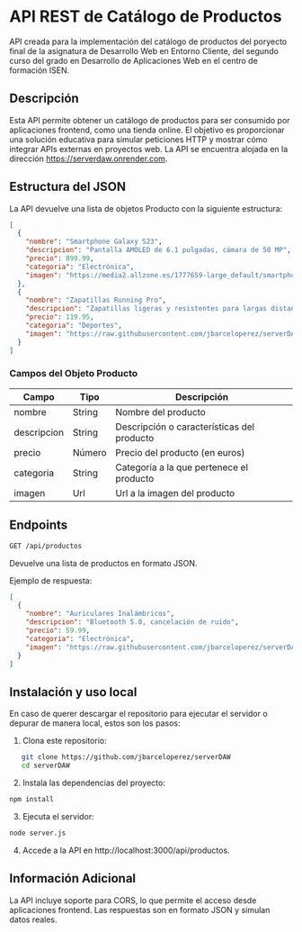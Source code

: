 # API REST de Catálogo de Productos  

API creada para la implementación del catálogo de productos del poryecto final de la asignatura de Desarrollo Web en Entorno Cliente, del segundo curso del grado en Desarrollo de Aplicaciones Web en el centro de formación ISEN. 

## Descripción  

Esta API permite obtener un catálogo de productos para ser consumido por aplicaciones frontend, como una tienda online. El objetivo es proporcionar una solución educativa para simular peticiones HTTP y mostrar cómo integrar APIs externas en proyectos web. La API se encuentra alojada en la dirección https://serverdaw.onrender.com.

## Estructura del JSON

La API devuelve una lista de objetos Producto con la siguiente estructura:
```json
[
  {
    "nombre": "Smartphone Galaxy S23",
    "descripcion": "Pantalla AMOLED de 6.1 pulgadas, cámara de 50 MP",
    "precio": 899.99,
    "categoria": "Electrónica",
    "imagen": "https://media2.allzone.es/1777659-large_default/smartphones-samsung-galaxy-s23-s911-5g-dual-sim-8gb-ram-256gb-violeta-sams23s911256lpieu.jpg"
  },
  {
    "nombre": "Zapatillas Running Pro",
    "descripcion": "Zapatillas ligeras y resistentes para largas distancias",
    "precio": 119.95,
    "categoria": "Deportes",
    "imagen": "https://raw.githubusercontent.com/jbarceloperez/serverDAW/79deef249596a9bce73dbee9cf4fbb2e28a8a8ef/data/imgs/zapatillas.jpg"
  }
]
```
### Campos del Objeto Producto

| **Campo**   | **Tipo** | **Descripción**                            |
|-------------|----------|--------------------------------------------|
| nombre      | String   | Nombre del producto                        |
| descripcion | String   | Descripción o características del producto |
| precio      | Número   | Precio del producto (en euros)             |
| categoria   | String   | Categoría a la que pertenece el producto   |
| imagen      | Url      | Url a la imagen del producto               |

## Endpoints

```bash
GET /api/productos
```
Devuelve una lista de productos en formato JSON.

Ejemplo de respuesta:
```json
[
  {
    "nombre": "Auriculares Inalámbricos",
    "descripcion": "Bluetooth 5.0, cancelación de ruido",
    "precio": 59.99,
    "categoria": "Electrónica",
    "imagen": "https://raw.githubusercontent.com/jbarceloperez/serverDAW/79deef249596a9bce73dbee9cf4fbb2e28a8a8ef/data/imgs/auriculares-bt.jpg"
  }
]
```

## Instalación y uso local

En caso de querer descargar el repositorio para ejecutar el servidor o depurar de manera local, estos son los pasos: 

1. Clona este repositorio:  
```bash
   git clone https://github.com/jbarceloperez/serverDAW
   cd serverDAW
```

2. Instala las dependencias del proyecto:

```bash
npm install
```

3. Ejecuta el servidor:

```bash
node server.js
```
4. Accede a la API en http://localhost:3000/api/productos.

## Información Adicional

La API incluye soporte para CORS, lo que permite el acceso desde aplicaciones frontend.
Las respuestas son en formato JSON y simulan datos reales.


